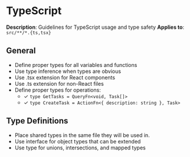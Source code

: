 # TypeScript

**Description**: Guidelines for TypeScript usage and type safety **Applies to**:
`src/**/*.{ts,tsx}`

## General

- Define proper types for all variables and functions
- Use type inference when types are obvious
- Use .tsx extension for React components
- Use .ts extension for non-React files
- Define proper types for operations:
  - ✓ `type GetTasks = QueryFn<void, Task[]>`
  - ✓ `type CreateTask = ActionFn<{ description: string }, Task>`

## Type Definitions

- Place shared types in the same file they will be used in.
- Use interface for object types that can be extended
- Use type for unions, intersections, and mapped types
